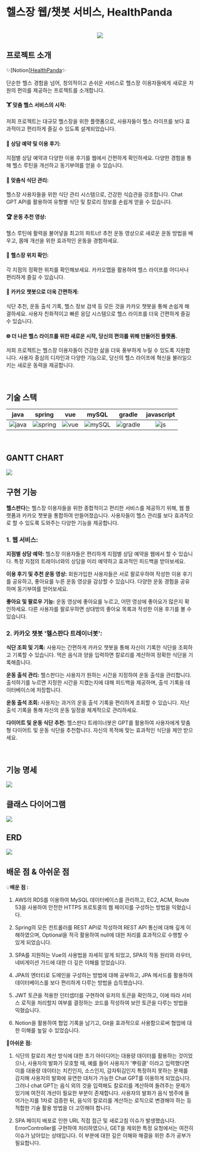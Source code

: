 # 헬스장 웹/챗봇 서비스, HealthPanda
 

<p align="center">
  <br>
  <img src="images/logo.jpg">
  <br>
</p>





## 프로젝트 소개
✨[Notion]<a href="https://www.notion.so/3297b6eb5e69428f8293491006258ecc">HealthPanda</a>✨



<p align="justify">
단순한 헬스 경험을 넘어, 창의적이고 손쉬운 서비스로 헬스장 이용자들에게 새로운 차원의 편의를 제공하는 프로젝트를 소개합니다.




#### 🏋️ 맞춤 헬스 서비스의 시작:

저희 프로젝트는 대규모 헬스장을 위한 플랫폼으로, 사용자들이 헬스 라이프를 보다 효과적이고 편리하게 즐길 수 있도록 설계되었습니다.

#### 💬 상담 예약 및 이용 후기:

지점별 상담 예약과 다양한 이용 후기를 웹에서 간편하게 확인하세요. 다양한 경험을 통해 헬스 루틴을 개선하고 동기부여를 얻을 수 있습니다.

#### 🍏 맞춤식 식단 관리:

헬스장 사용자들을 위한 식단 관리 시스템으로, 건강한 식습관을 강조합니다. Chat GPT API를 활용하여 유형별 식단 및 칼로리 정보를 손쉽게 얻을 수 있습니다.

#### 🏆 운동 추천 영상:

헬스 루틴에 활력을 불어넣을 최고의 파트너! 추천 운동 영상으로 새로운 운동 방법을 배우고, 몸매 개선을 위한 효과적인 운동을 경험하세요.

#### 📍 헬스장 위치 확인:

각 지점의 정확한 위치를 확인해보세요. 카카오맵을 활용하여 헬스 라이프를 어디서나 편리하게 즐길 수 있습니다.

#### 🤖 카카오 챗봇으로 더욱 간편하게:

식단 추천, 운동 출석 기록, 헬스 정보 검색 등 모든 것을 카카오 챗봇을 통해 손쉽게 해결하세요. 사용자 친화적이고 빠른 응답 시스템으로 헬스 라이프를 더욱 간편하게 즐길 수 있습니다.

#### 🌐 더 나은 헬스 라이프를 위한 새로운 시작, 당신의 편의를 위해 만들어진 플랫폼.

저희 프로젝트는 헬스장 이용자들이 건강한 삶을 더욱 풍부하게 누릴 수 있도록 지원합니다. 사용자 중심의 디자인과 다양한 기능으로, 당신의 헬스 라이프에 혁신을 불러일으키는 새로운 동력을 제공합니다.
</p>

<br>






## 기술 스택

|   java   |  spring  |   vue   |  mySQL  |  gradle  |  javascript  |   
| :------: | :------: | :-----: | :-----: | :------: | :----------: |
| ![java]  |![spring] | ![vue]  |![mySQL] |![gradle] |    ![js]     |

<br>






## GANTT CHART

<img src="images/간트차트.png">

<br>






## 구현 기능


**헬스판다**는 헬스장 이용자들을 위한 종합적이고 편리한 서비스를 제공하기 위해, 웹 플랫폼과 카카오 챗봇을 통합하여 만들어졌습니다. 사용자들이 헬스 관리를 보다 효과적으로 할 수 있도록 도와주는 다양한 기능을 제공합니다.


### 1. 웹 서비스:


**지점별 상담 예약:** 헬스장 이용자들은 편리하게 지점별 상담 예약을 웹에서 할 수 있습니다. 특정 지점의 트레이너와의 상담을 미리 예약하고 효과적인 피드백을 받아보세요.

**이용 후기 및 추천 운동 영상:** 회원가입한 사용자들은 서로 팔로우하여 작성한 이용 후기를 공유하고, 좋아요를 누른 운동 영상을 감상할 수 있습니다. 다양한 운동 경험을 공유하며 동기부여를 얻어보세요.

**좋아요 및 팔로우 기능:** 운동 영상에 좋아요를 누르고, 어떤 영상에 좋아요가 많은지 확인하세요. 다른 사용자를 팔로우하면 상대방의 좋아요 목록과 작성한 이용 후기를 볼 수 있습니다.



### 2. 카카오 챗봇 '헬스판다 트레이너봇':


**식단 조회 및 기록:** 사용자는 간편하게 카카오 챗봇을 통해 자신이 기록한 식단을 조회하고 기록할 수 있습니다. 먹은 음식과 양을 입력하면 칼로리를 계산하여 정확한 식단을 기록해줍니다.

**운동 출석 관리:** 헬스판다는 사용자가 원하는 시간을 지정하여 운동 출석을 관리합니다. 출석하기를 누르면 지정한 시간을 지켰는지에 대해 피드백을 제공하며, 출석 기록을 데이터베이스에 저장합니다.

**운동 출석 조회:** 사용자는 과거의 운동 출석 기록을 편리하게 조회할 수 있습니다. 지난 출석 기록을 통해 자신의 운동 일정을 체계적으로 관리하세요.

**다이어트 및 운동 식단 추천:** 헬스판다 트레이너봇은 GPT를 활용하여 사용자에게 맞춤형 다이어트 및 운동 식단을 추천합니다. 자신의 목적에 맞는 효과적인 식단을 제안 받으세요.

<br>







## 기능 명세

<img src="images/기능명세.png">

<br>





## 클래스 다이어그램

<img src="images/classDiagram.png">

<br>





## ERD

<img src="images/ERD.png">

<br>





## 배운 점 & 아쉬운 점



<p align="justify">
  
💡**배운 점 :**


1. AWS의 RDS를 이용하여 MySQL 데이터베이스를 관리하고, EC2, ACM, Route 53을 사용하여 안전한 HTTPS 프로토콜의 웹 페이지를 구성하는 방법을 익혔습니다.

2. Spring의 모든 컨트롤러를 REST API로 작성하여 REST API 통신에 대해 깊게 이해하였으며, Optional을 적극 활용하여 null에 대한 처리를 효과적으로 수행할 수 있게 되었습니다.

3. SPA를 지원하는 Vue의 사용법을 자세히 알게 되었고, SPA의 작동 원리와 라우터, 네비게이션 가드에 대한 더 깊은 이해를 얻었습니다.

4. JPA의 엔터티로 도메인을 구성하는 방법에 대해 공부하고, JPA 메서드를 활용하여 데이터베이스를 보다 편리하게 다루는 방법을 습득했습니다.

5. JWT 토큰을 적용한 인터셉터를 구현하여 유저의 토큰을 확인하고, 이에 따라 서비스 로직을 처리할지 여부를 결정하는 코드를 작성하여 보안 토큰을 다루는 방법을 익혔습니다.

6. Notion을 활용하여 협업 기록을 남기고, Git을 효과적으로 사용함으로써 협업에 대한 이해를 높일 수 있었습니다.





📝**아쉬운 점:**



1. 식단의 칼로리 계산 방식에 대한 초기 아이디어는 대용량 데이터를 활용하는 것이었으나, 사용자의 발화가 모호할 때, 예를 들어 사용자가 '뿌링클' 이라고 입력했다면 이를 대용량 데이터는 치킨인지, 소스인지, 감자튀김인지 특정하지 못하는 문제를 감지해 사용자의 발화에 유연한 대처가 가능한 Chat GPT를 이용하게 되었습니다.그러나 chat GPT는 음식 외의 것을 입력해도 칼로리를 계산하여 돌려주는 문제가 있기에 여전히 개선이 필요한 부분이 존재합니다. 사용자의 발화가 음식 범주에 들어가는지를 1차로 검증한 뒤, 음식의 칼로리를 계산하는 로직으로 변경해야 하는 등 적합한 기술 활용 방법을 더 고민해야 합니다.

2. SPA 페이지 배포로 인한 URL 직접 접근 및 새로고침 이슈가 발생했습니다. ErrorController를 구현하여 처리하였으나, GET을 제외한 특정 요청에서는 여전히 이슈가 남아있는 상태입니다. 이 부분에 대한 깊은 이해와 해결을 위한 추가 공부가 필요합니다.
</p>




<br>

<!-- Stack Icon Refernces -->

[java]: /images/java.svg
[spring]: /images/spring.svg
[vue]: /images/vue.svg
[mySQL]: /images/mysql.svg
[gradle]: /images/gradle.svg
[js]: /images/js.svg
